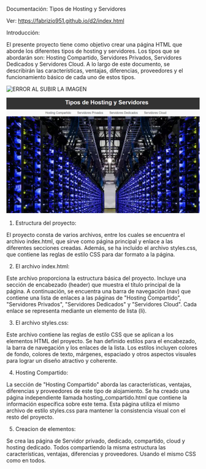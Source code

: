 Documentación: Tipos de Hosting y Servidores

Ver: https://fabrizio951.github.io/d2/index.html

Introducción:

El presente proyecto tiene como objetivo crear una página HTML que aborde los diferentes tipos de hosting y servidores. Los tipos que se abordarán son: Hosting Compartido, Servidores Privados, Servidores Dedicados y Servidores Cloud. A lo largo de este documento, se describirán las características, ventajas, diferencias, proveedores y el funcionamiento básico de cada uno de estos tipos.

![ERROR AL SUBIR LA IMAGEN](mejimg/foto.png)

![ERROR AL SUBIR LA IMAGEN](mejimg/foto1.png)

1. Estructura del proyecto:

El proyecto consta de varios archivos, entre los cuales se encuentra el archivo index.html, que sirve como página principal y enlace a las diferentes secciones creadas. Además, se ha incluido el archivo styles.css, que contiene las reglas de estilo CSS para dar formato a la página.

2. El archivo index.html:

Este archivo proporciona la estructura básica del proyecto. Incluye una sección de encabezado (header) que muestra el título principal de la página. A continuación, se encuentra una barra de navegación (nav) que contiene una lista de enlaces a las páginas de "Hosting Compartido", "Servidores Privados", "Servidores Dedicados" y "Servidores Cloud". Cada enlace se representa mediante un elemento de lista (li).

3. El archivo styles.css:
  
Este archivo contiene las reglas de estilo CSS que se aplican a los elementos HTML del proyecto. Se han definido estilos para el encabezado, la barra de navegación y los enlaces de la lista. Los estilos incluyen colores de fondo, colores de texto, márgenes, espaciado y otros aspectos visuales para lograr un diseño atractivo y coherente.

4. Hosting Compartido:
  
La sección de "Hosting Compartido" aborda las características, ventajas, diferencias y proveedores de este tipo de alojamiento. Se ha creado una página independiente llamada hosting_compartido.html que contiene la información específica sobre este tema. Esta página utiliza el mismo archivo de estilo styles.css para mantener la consistencia visual con el resto del proyecto.

5. Creacion de elementos:
  
Se crea las página de Servidor privado, dedicado, compartido, cloud y hosting dedicado. Todos compartiendo la misma estructura las características, ventajas, diferencias y proveedores. Usando el mismo CSS como en todos.



